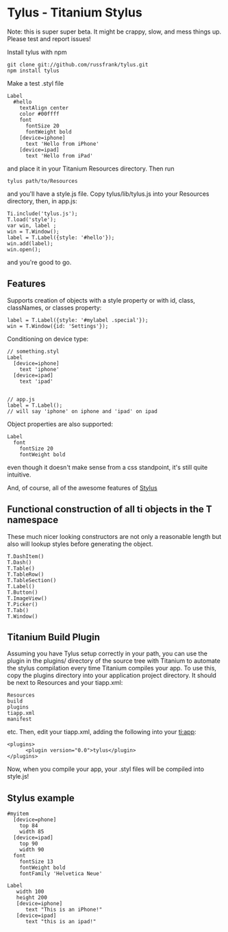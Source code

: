 Tylus - Titanium Stylus
=======================

Note: this is super super beta.  It might be crappy, slow, and mess things up.
Please test and report issues!

Install tylus with npm

    git clone git://github.com/russfrank/tylus.git
    npm install tylus

Make a test .styl file

    Label
      #hello
        textAlign center
        color #00ffff
        font
          fontSize 20
          fontWeight bold
        [device=iphone]
          text 'Hello from iPhone'
        [device=ipad]
          text 'Hello from iPad'

and place it in your Titanium Resources directory.  Then run

    tylus path/to/Resources

and you'll have a style.js file.  Copy tylus/lib/tylus.js into your Resources
directory, then, in app.js:

    Ti.include('tylus.js');
    T.load('style');
    var win, label ;
    win = T.Window();
    label = T.Label({style: '#hello'});
    win.add(label);
    win.open();

and you're good to go.

Features
--------

Supports creation
of objects with a style property or with id, class, classNames, or classes
property:

    label = T.Label({style: '#mylabel .special'});
    win = T.Window({id: 'Settings'});

Conditioning on device type:

    // something.styl
    Label
      [device=iphone]
        text 'iphone'
      [device=ipad]
        text 'ipad'


    // app.js
    label = T.Label();
    // will say 'iphone' on iphone and 'ipad' on ipad

Object properties are also supported:

    Label
      font
        fontSize 20
        fontWeight bold

even though it doesn't make sense from a css standpoint, it's still quite
intuitive.

And, of course, all of the awesome features of [Stylus](http://learnboost.github.com/stylus/)

Functional construction of all ti objects in the T namespace
------------------------------------------------------------

These much nicer looking constructors are not only a reasonable length but
also will lookup styles before generating the object.

    T.DashItem()
    T.Dash()
    T.Table()
    T.TableRow()
    T.TableSection()
    T.Label()
    T.Button()
    T.ImageView()
    T.Picker()
    T.Tab()
    T.Window()

Titanium Build Plugin
---------------------

Assuming you have Tylus setup correctly in your path, you can use the plugin in
the plugins/ directory of the source tree with Titanium to automate the stylus
compilation every time Titanium compiles your app.  To use this, copy the
plugins directory into your application project directory.  It should be next
to Resources and your tiapp.xml:

    Resources
    build
    plugins
    tiapp.xml
    manifest

etc.  Then, edit your tiapp.xml, adding the following into your <ti:app>:

    <plugins>
          <plugin version="0.0">tylus</plugin> 
    </plugins>

Now, when you compile your app, your .styl files will be compiled into 
style.js!

Stylus example
--------------

    #myitem
      [device=phone]
        top 84
        width 85
      [device=ipad]
        top 90
        width 90
      font
        fontSize 13
        fontWeight bold
        fontFamily 'Helvetica Neue'
    
    Label
       width 100
       height 200
       [device=iphone]
          text "This is an iPhone!"
       [device=ipad]
          text "this is an ipad!"
